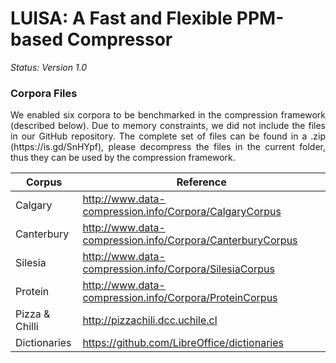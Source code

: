 # LUISA: A Fast and Flexible PPM-based Compressor

*Status: Version 1.0*

### Corpora Files

<p align="justify">We enabled six corpora to be benchmarked in the compression framework (described below). Due to memory constraints, we did not include the files in our GitHub repository. The complete set of files can be found in a .zip (https://is.gd/SnHYpf), please decompress the files in the current folder, thus they can be used by the compression framework.</p>

| Corpus   				| Reference                                                      |
| --------------------- | -------------------------------------------------------------- |
| Calgary  				| http://www.data-compression.info/Corpora/CalgaryCorpus  		 |
| Canterbury            | http://www.data-compression.info/Corpora/CanterburyCorpus		 |
| Silesia               | http://www.data-compression.info/Corpora/SilesiaCorpus         |
| Protein   		    | http://www.data-compression.info/Corpora/ProteinCorpus  		 |
| Pizza & Chilli   		| http://pizzachili.dcc.uchile.cl  					  			 |
| Dictionaries   		| https://github.com/LibreOffice/dictionaries  					 |

